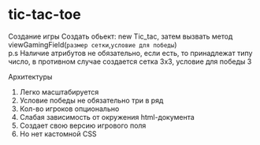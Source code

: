 # tic-tac-toe
Создание игры
 Создать обьект: new Tic_tac, затем вызвать метод viewGamingField(`размер сетки`,`условие для победы`)<br>
 p.s Наличие атрибутов не обязательно, если есть, то принадлежат типу число, в противном случае создается сетка 3x3, условие для победы 3
 
 Архитектуры<br>
 <ol>
 <li>Легко масштабируется</li>
 <li>Условие победы не обязательно три в ряд</li>
 <li>Кол-во игроков опционально</li>
 <li>Слабая зависимость от окружения html-документа</li>
 <li>Создает свою версию игрового поля</li>
 <li>Но нет кастомной CSS</li>
